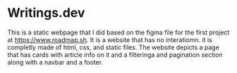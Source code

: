# Writings.dev

This is a static webpage that I did based on the figma file for the first project at https://www.roadmap.sh.
It is a website that has no interatiomn. it is completly made of html, css, and static files. 
The website depicts a page that has cards with article info on it and a filteringa and pagination section along with a navbar and a footer.